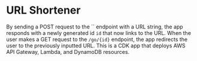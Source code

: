 # URL Shortener
By sending a POST request to the `` endpoint with a URL string, the app responds with a newly generated id `id` that now links to the URL.
When the user makes a GET request to the `/go/{id}` endpoint, the app redirects the user to the previously inputted URL.
This is a CDK app that deploys AWS API Gateway, Lambda, and DynamoDB resources.
